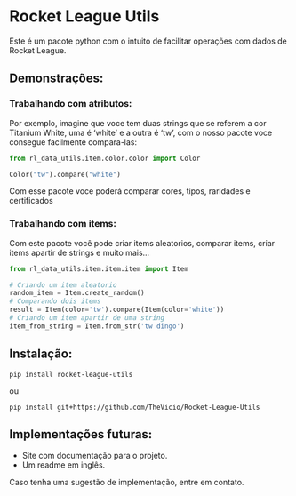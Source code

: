 # Rocket League Utils
Este é um pacote python com o intuito de facilitar operações com dados de Rocket League.

## Demonstrações:

### Trabalhando com atributos:
Por exemplo, imagine que voce tem duas strings que se referem a cor Titanium White, uma é ‘white’ e a outra é ‘tw’, com 
o nosso pacote voce consegue facilmente compara-las:

```py
from rl_data_utils.item.color.color import Color

Color("tw").compare("white")
```

Com esse pacote voce poderá comparar cores, tipos, raridades e certificados

### Trabalhando com items:
Com este pacote você pode criar items aleatorios, comparar items, criar items apartir de strings
e muito mais...
```py
from rl_data_utils.item.item.item import Item

# Criando um item aleatorio
random_item = Item.create_random()
# Comparando dois items
result = Item(color='tw').compare(Item(color='white'))
# Criando um item apartir de uma string
item_from_string = Item.from_str('tw dingo')
```
## Instalação:
```
pip install rocket-league-utils
```
ou
```
pip install git+https://github.com/TheVicio/Rocket-League-Utils
```
## Implementações futuras:

- Site com documentação para o projeto.
- Um readme em inglês.

Caso tenha uma sugestão de implementação, entre em contato.
